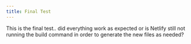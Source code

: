 ```yaml
---
title: Final Test
---
```

This is the final test.. did everything work as expected or is Netlify still not running the build command in order to generate the new files as needed?